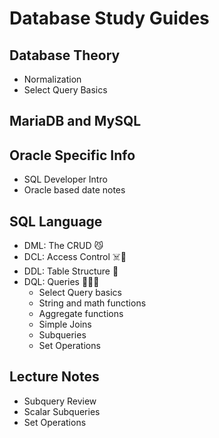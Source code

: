 # Database Study Guides



## Database Theory
 - Normalization
 - Select Query Basics

## MariaDB and MySQL

## Oracle Specific Info
 - SQL Developer Intro
 - Oracle based date notes

## SQL Language
 - DML: The CRUD 😼
 - DCL: Access Control ☠️🤮
 - DDL: Table Structure 🤯
 - DQL: Queries 🧙‍♀️😻
   * Select Query basics
   * String and math functions
   * Aggregate functions
   * Simple Joins
   * Subqueries
   * Set Operations
 
## Lecture Notes
 - Subquery Review
 - Scalar Subqueries
 - Set Operations